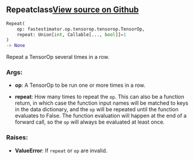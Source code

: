 ## Repeat<span class="tag">class</span><a class="sourcelink" href=https://github.com/fastestimator/fastestimator/blob/r1.1/fastestimator/op/tensorop/meta/repeat.py/#L30-L160>View source on Github</a>
```python
Repeat(
	op: fastestimator.op.tensorop.tensorop.TensorOp,
	repeat: Union[int, Callable[..., bool]]=1
)
-> None
```
Repeat a TensorOp several times in a row.


<h3>Args:</h3>


* **op**: A TensorOp to be run one or more times in a row.

* **repeat**: How many times to repeat the `op`. This can also be a function return, in which case the function input names will be matched to keys in the data dictionary, and the `op` will be repeated until the function evaluates to False. The function evaluation will happen at the end of a forward call, so the `op` will always be evaluated at least once. 

<h3>Raises:</h3>


* **ValueError**: If `repeat` or `op` are invalid.

